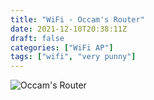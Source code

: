 ```yaml
---
title: "WiFi - Occam's Router"
date: 2021-12-10T20:38:11Z
draft: false
categories: ["WiFi AP"]
tags: ["wifi", "very punny"]
---
```


![Occam's Router](/img/wifiap/wifi-occamsrouter.png)
